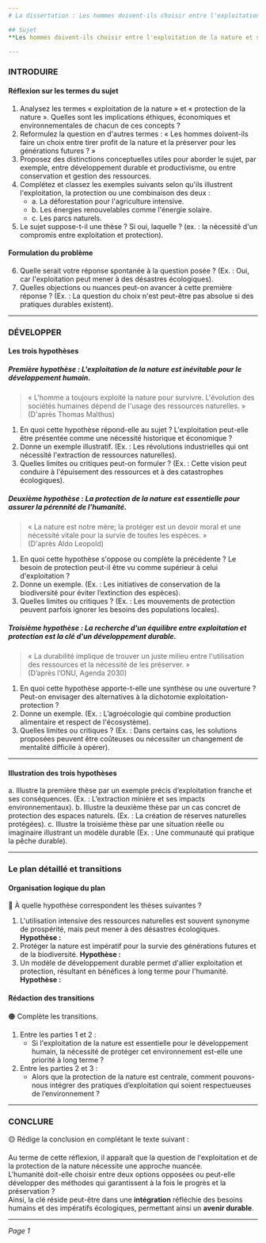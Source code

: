 ```yaml
---
# La dissertation : Les hommes doivent-ils choisir entre l'exploitation de la nature et sa protection ?

## Sujet
**Les hommes doivent-ils choisir entre l'exploitation de la nature et sa protection ?**

---
```


### INTRODUIRE

#### Réflexion sur les termes du sujet

1. Analysez les termes « exploitation de la nature » et « protection de la nature ». Quelles sont les implications éthiques, économiques et environnementales de chacun de ces concepts ?
2. Reformulez la question en d'autres termes : « Les hommes doivent-ils faire un choix entre tirer profit de la nature et la préserver pour les générations futures ? »
3. Proposez des distinctions conceptuelles utiles pour aborder le sujet, par exemple, entre développement durable et productivisme, ou entre conservation et gestion des ressources.
4. Complétez et classez les exemples suivants selon qu'ils illustrent l'exploitation, la protection ou une combinaison des deux :
   - a. La déforestation pour l'agriculture intensive.  
   - b. Les énergies renouvelables comme l'énergie solaire.  
   - c. Les parcs naturels.  
5. Le sujet suppose-t-il une thèse ? Si oui, laquelle ? (ex. : la nécessité d'un compromis entre exploitation et protection).

#### Formulation du problème

6. Quelle serait votre réponse spontanée à la question posée ? (Ex. : Oui, car l'exploitation peut mener à des désastres écologiques).
7. Quelles objections ou nuances peut-on avancer à cette première réponse ? (Ex. : La question du choix n'est peut-être pas absolue si des pratiques durables existent).

---

### DÉVELOPPER

#### Les trois hypothèses

##### Première hypothèse : L'exploitation de la nature est inévitable pour le développement humain.

> « L'homme a toujours exploité la nature pour survivre. L'évolution des sociétés humaines dépend de l'usage des ressources naturelles. »  
> (D'après Thomas Malthus)

1. En quoi cette hypothèse répond-elle au sujet ? L'exploitation peut-elle être présentée comme une nécessité historique et économique ?
2. Donne un exemple illustratif. (Ex. : Les révolutions industrielles qui ont nécessité l'extraction de ressources naturelles).
3. Quelles limites ou critiques peut-on formuler ? (Ex. : Cette vision peut conduire à l'épuisement des ressources et à des catastrophes écologiques).

##### Deuxième hypothèse : La protection de la nature est essentielle pour assurer la pérennité de l’humanité.

> « La nature est notre mère; la protéger est un devoir moral et une nécessité vitale pour la survie de toutes les espèces. »  
> (D'après Aldo Leopold)

1. En quoi cette hypothèse s'oppose ou complète la précédente ? Le besoin de protection peut-il être vu comme supérieur à celui d'exploitation ?
2. Donne un exemple. (Ex. : Les initiatives de conservation de la biodiversité pour éviter l’extinction des espèces).
3. Quelles limites ou critiques ? (Ex. : Les mouvements de protection peuvent parfois ignorer les besoins des populations locales).

##### Troisième hypothèse : La recherche d'un équilibre entre exploitation et protection est la clé d'un développement durable.

> « La durabilité implique de trouver un juste milieu entre l'utilisation des ressources et la nécessité de les préserver. »  
> (D’après l’ONU, Agenda 2030)

1. En quoi cette hypothèse apporte-t-elle une synthèse ou une ouverture ? Peut-on envisager des alternatives à la dichotomie exploitation-protection ?
2. Donne un exemple. (Ex. : L’agroécologie qui combine production alimentaire et respect de l'écosystème).
3. Quelles limites ou critiques ? (Ex. : Dans certains cas, les solutions proposées peuvent être coûteuses ou nécessiter un changement de mentalité difficile à opérer).

---

#### Illustration des trois hypothèses

a. Illustre la première thèse par un exemple précis d’exploitation franche et ses conséquences. (Ex. : L’extraction minière et ses impacts environnementaux).
b. Illustre la deuxième thèse par un cas concret de protection des espaces naturels. (Ex. : La création de réserves naturelles protégées).
c. Illustre la troisième thèse par une situation réelle ou imaginaire illustrant un modèle durable (Ex. : Une communauté qui pratique la pêche durable).

---

### Le plan détaillé et transitions

#### Organisation logique du plan

🔴 À quelle hypothèse correspondent les thèses suivantes ?

1. L'utilisation intensive des ressources naturelles est souvent synonyme de prospérité, mais peut mener à des désastres écologiques. **Hypothèse :**
2. Protéger la nature est impératif pour la survie des générations futures et de la biodiversité. **Hypothèse :**
3. Un modèle de développement durable permet d'allier exploitation et protection, résultant en bénéfices à long terme pour l'humanité. **Hypothèse :**

#### Rédaction des transitions

🟠 Complète les transitions.

1. Entre les parties 1 et 2 :  
   - Si l'exploitation de la nature est essentielle pour le développement humain, la nécessité de protéger cet environnement est-elle une priorité à long terme ?
2. Entre les parties 2 et 3 :  
   - Alors que la protection de la nature est centrale, comment pouvons-nous intégrer des pratiques d’exploitation qui soient respectueuses de l’environnement ?

---

### CONCLURE

🟡 Rédige la conclusion en complétant le texte suivant :

Au terme de cette réflexion, il apparaît que la question de l'exploitation et de la protection de la nature nécessite une approche nuancée.  
L'humanité doit-elle choisir entre deux options opposées ou peut-elle développer des méthodes qui garantissent à la fois le progrès et la préservation ?  
Ainsi, la clé réside peut-être dans une **intégration** réfléchie des besoins humains et des impératifs écologiques, permettant ainsi un **avenir durable**.

--- 

*Page 1*